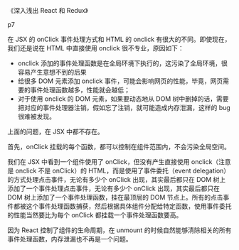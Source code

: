 《深入浅出 React 和 Redux》

p7

在 JSX 的 onClick 事件处理方式和 HTML 的 onclick 有很大的不同。即使现在，我们还是说在 HTML 中直接使用 onclick 很不专业，原因如下：

- onclick 添加的事件处理函数是在全局环境下执行的，这污染了全局环境，很容易产生意想不到的后果
- 给很多 DOM 元素添加 onclick 事件，可能会影响网页的性能，毕竟，网页需要的事件处理函数越多，性能就会越低；
- 对于使用 onclick 的 DOM 元素，如果要动态地从 DOM 树中删掉的话，需要把对应的事件处理器注销，假如忘了注销，就可能造成内存泄漏，这样的 bug 很难被发现。

上面的问题，在 JSX 中都不存在。

首先，onClick 挂载的每个函数，都可以控制在组件范围内，不会污染全局空间。

我们在 JSX 中看到一个组件使用了 onClick，但没有产生直接使用 onclick（注意是 onclick 不是 onClick）的 HTML，而是使用了事件委托（event delegation）的方式处理点击事件，无论有多少个 onClick 出现，其实最后都只在 DOM 树上添加了一个事件处理点击事件，无论有多少个 onClick 出现，其实最后都只在 DOM 树上添加了一个事件处理函数，挂在最顶层的 DOM 节点上。所有的点击事件都被这个事件处理函数捕获，然后根据具体组件分配给特定函数，使用事件委托的性能当然要比为每个 onClick 都挂载一个事件处理函数要高。

因为 React 控制了组件的生命周期，在 unmount 的时候自然能够清除相关的所有事件处理函数，内存泄漏也不再是一个问题。